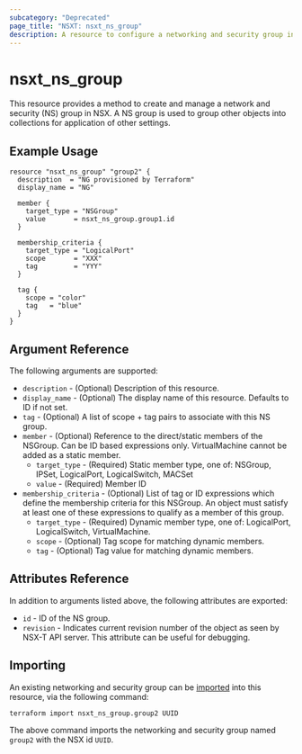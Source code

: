 ```yaml
---
subcategory: "Deprecated"
page_title: "NSXT: nsxt_ns_group"
description: A resource to configure a networking and security group in NSX.
---
```


# nsxt_ns_group

This resource provides a method to create and manage a network and security (NS) group in NSX. A NS group is used to group other objects into collections for application of other settings.

## Example Usage

```hcl
resource "nsxt_ns_group" "group2" {
  description  = "NG provisioned by Terraform"
  display_name = "NG"

  member {
    target_type = "NSGroup"
    value       = nsxt_ns_group.group1.id
  }

  membership_criteria {
    target_type = "LogicalPort"
    scope       = "XXX"
    tag         = "YYY"
  }

  tag {
    scope = "color"
    tag   = "blue"
  }
}
```

## Argument Reference

The following arguments are supported:

* `description` - (Optional) Description of this resource.
* `display_name` - (Optional) The display name of this resource. Defaults to ID if not set.
* `tag` - (Optional) A list of scope + tag pairs to associate with this NS group.
* `member` - (Optional) Reference to the direct/static members of the NSGroup. Can be ID based expressions only. VirtualMachine cannot be added as a static member.
  * `target_type` - (Required) Static member type, one of: NSGroup, IPSet, LogicalPort, LogicalSwitch, MACSet
  * `value` - (Required) Member ID
* `membership_criteria` - (Optional) List of tag or ID expressions which define the membership criteria for this NSGroup. An object must satisfy at least one of these expressions to qualify as a member of this group.
  * `target_type` - (Required) Dynamic member type, one of: LogicalPort, LogicalSwitch, VirtualMachine.
  * `scope` - (Optional) Tag scope for matching dynamic members.
  * `tag` - (Optional) Tag value for matching dynamic members.

## Attributes Reference

In addition to arguments listed above, the following attributes are exported:

* `id` - ID of the NS group.
* `revision` - Indicates current revision number of the object as seen by NSX-T API server. This attribute can be useful for debugging.

## Importing

An existing networking and security group can be [imported][docs-import] into this resource, via the following command:

[docs-import]: https://developer.hashicorp.com/terraform/cli/import

```shell
terraform import nsxt_ns_group.group2 UUID
```

The above command imports the networking and security group named `group2` with the NSX id `UUID`.
